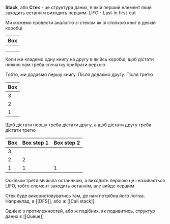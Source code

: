 **Stack**, або **Стек** - це структура даних, в якій перший елемент який заходить останнім виходить першим. LIFO - Last-in first-out

Ми можемо провести аналогію зі стеком як зі стопкою книг в деякій коробці

| Box |
| --- |
|     |
|     |
|     |

Коли ми кладемо одну книгу на другу в якійсь коробці, щоб дістати нижню нам треба спочатку прибрати верхню

Тобто, ми додаємо першу книгу. Після додаємо другу. Після третю

| Box |
| --- |
| 3   |
| 2   |
| 1   |

Щоб дістати першу треба дістати другу, а щоб дістати другу треба дістати третю

| Box | Box step 1 | Box step 2 |
| --- | ---------- | ---------- |
| 3   |            |            |
| 2   | 2          |            |
| 1   | 1          | 1          |

Оскільки третя ввійшла останньою, а виходить першою це і називається LIFO, тобто елемент заходить останнім, але вийде першим

Стек буде використовуватись там, де нам потрібна його логіка. Наприклад, в [[DFS]], або ж [[Call stack]]

Однією з протилежностей, або ж подібних, як подивитись, структур даних є [[Queue]]


